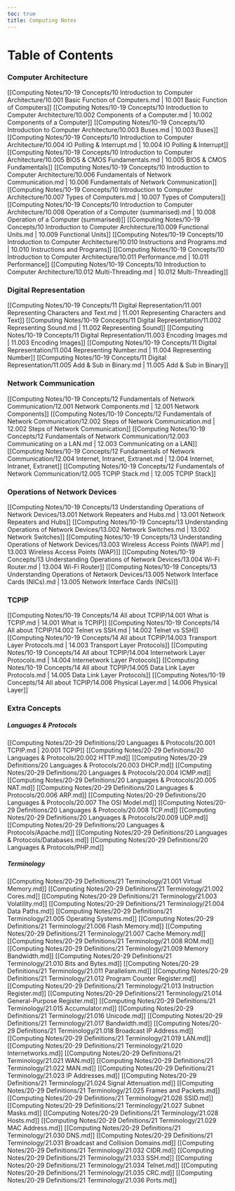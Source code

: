 ```yaml
---
toc: true
title: Computing Notes
---
```


# Table of Contents
### Computer Architecture
[[Computing Notes/10-19 Concepts/10 Introduction to Computer Architecture/10.001 Basic Function of Computers.md | 10.001 Basic Function of Computers]]
[[Computing Notes/10-19 Concepts/10 Introduction to Computer Architecture/10.002 Components of a Computer.md | 10.002 Components of a Computer]]
[[Computing Notes/10-19 Concepts/10 Introduction to Computer Architecture/10.003 Buses.md | 10.003 Buses]]
[[Computing Notes/10-19 Concepts/10 Introduction to Computer Architecture/10.004 IO Polling & Interrupt.md | 10.004 IO Polling & Interrupt]]
[[Computing Notes/10-19 Concepts/10 Introduction to Computer Architecture/10.005 BIOS & CMOS Fundamentals.md | 10.005 BIOS & CMOS Fundamentals]]
[[Computing Notes/10-19 Concepts/10 Introduction to Computer Architecture/10.006 Fundamentals of Network Communication.md | 10.006 Fundamentals of Network Communication]]
[[Computing Notes/10-19 Concepts/10 Introduction to Computer Architecture/10.007 Types of Computers.md | 10.007 Types of Computers]]
[[Computing Notes/10-19 Concepts/10 Introduction to Computer Architecture/10.008 Operation of a Computer (summarised).md | 10.008 Operation of a Computer (summarised)]]
[[Computing Notes/10-19 Concepts/10 Introduction to Computer Architecture/10.009 Functional Units.md | 10.009 Functional Units]]
[[Computing Notes/10-19 Concepts/10 Introduction to Computer Architecture/10.010 Instructions and Programs.md | 10.010 Instructions and Programs]]
[[Computing Notes/10-19 Concepts/10 Introduction to Computer Architecture/10.011 Performance.md | 10.011 Performance]]
[[Computing Notes/10-19 Concepts/10 Introduction to Computer Architecture/10.012 Multi-Threading.md | 10.012 Multi-Threading]]
### Digital Representation
[[Computing Notes/10-19 Concepts/11 Digital Representation/11.001 Representing Characters and Text.md | 11.001 Representing Characters and Text]]
[[Computing Notes/10-19 Concepts/11 Digital Representation/11.002 Representing Sound.md | 11.002 Representing Sound]]
[[Computing Notes/10-19 Concepts/11 Digital Representation/11.003 Encoding Images.md | 11.003 Encoding Images]]
[[Computing Notes/10-19 Concepts/11 Digital Representation/11.004 Representing Number.md | 11.004 Representing Number]]
[[Computing Notes/10-19 Concepts/11 Digital Representation/11.005 Add & Sub in Binary.md | 11.005 Add & Sub in Binary]]
### Network Communication
[[Computing Notes/10-19 Concepts/12 Fundamentals of Network Communication/12.001 Network Components.md | 12.001 Network Components]]
[[Computing Notes/10-19 Concepts/12 Fundamentals of Network Communication/12.002 Steps of Network Communication.md | 12.002 Steps of Network Communication]]
[[Computing Notes/10-19 Concepts/12 Fundamentals of Network Communication/12.003 Communicating on a LAN.md | 12.003 Communicating on a LAN]]
[[Computing Notes/10-19 Concepts/12 Fundamentals of Network Communication/12.004 Internet, Intranet, Extranet.md | 12.004 Internet, Intranet, Extranet]]
[[Computing Notes/10-19 Concepts/12 Fundamentals of Network Communication/12.005 TCPIP Stack.md | 12.005 TCPIP Stack]]
### Operations of Network Devices
[[Computing Notes/10-19 Concepts/13 Understanding Operations of Network Devices/13.001 Network Repeaters and Hubs.md | 13.001 Network Repeaters and Hubs]]
[[Computing Notes/10-19 Concepts/13 Understanding Operations of Network Devices/13.002 Network Switches.md | 13.002 Network Switches]]
[[Computing Notes/10-19 Concepts/13 Understanding Operations of Network Devices/13.003 Wireless Access Points (WAP).md | 13.003 Wireless Access Points (WAP)]]
[[Computing Notes/10-19 Concepts/13 Understanding Operations of Network Devices/13.004 Wi-Fi Router.md | 13.004 Wi-Fi Router]]
[[Computing Notes/10-19 Concepts/13 Understanding Operations of Network Devices/13.005 Network Interface Cards (NICs).md | 13.005 Network Interface Cards (NICs)]]
### TCPIP
[[Computing Notes/10-19 Concepts/14 All about TCPIP/14.001 What is TCPIP.md | 14.001 What is TCPIP]]
[[Computing Notes/10-19 Concepts/14 All about TCPIP/14.002 Telnet vs SSH.md | 14.002 Telnet vs SSH]]
[[Computing Notes/10-19 Concepts/14 All about TCPIP/14.003 Transport Layer Protocols.md | 14.003 Transport Layer Protocols]]
[[Computing Notes/10-19 Concepts/14 All about TCPIP/14.004 Internetwork Layer Protocols.md | 14.004 Internetwork Layer Protocols]]
[[Computing Notes/10-19 Concepts/14 All about TCPIP/14.005 Data Link Layer Protocols.md | 14.005 Data Link Layer Protocols]]
[[Computing Notes/10-19 Concepts/14 All about TCPIP/14.006 Physical Layer.md | 14.006 Physical Layer]]
### Extra Concepts
##### Languages & Protocols
[[Computing Notes/20-29 Definitions/20 Languages & Protocols/20.001 TCPIP.md | 20.001 TCPIP]]
[[Computing Notes/20-29 Definitions/20 Languages & Protocols/20.002 HTTP.md]]
[[Computing Notes/20-29 Definitions/20 Languages & Protocols/20.003 DHCP.md]]
[[Computing Notes/20-29 Definitions/20 Languages & Protocols/20.004 ICMP.md]]
[[Computing Notes/20-29 Definitions/20 Languages & Protocols/20.005 NAT.md]]
[[Computing Notes/20-29 Definitions/20 Languages & Protocols/20.006 ARP.md]]
[[Computing Notes/20-29 Definitions/20 Languages & Protocols/20.007 The OSI Model.md]]
[[Computing Notes/20-29 Definitions/20 Languages & Protocols/20.008 TCP.md]]
[[Computing Notes/20-29 Definitions/20 Languages & Protocols/20.009 UDP.md]]
[[Computing Notes/20-29 Definitions/20 Languages & Protocols/Apache.md]]
[[Computing Notes/20-29 Definitions/20 Languages & Protocols/Databases.md]]
[[Computing Notes/20-29 Definitions/20 Languages & Protocols/PHP.md]]
##### Terminology
[[Computing Notes/20-29 Definitions/21 Terminology/21.001 Virtual Memory.md]]
[[Computing Notes/20-29 Definitions/21 Terminology/21.002 Cores.md]]
[[Computing Notes/20-29 Definitions/21 Terminology/21.003 Volatility.md]]
[[Computing Notes/20-29 Definitions/21 Terminology/21.004 Data Paths.md]]
[[Computing Notes/20-29 Definitions/21 Terminology/21.005 Operating Systems.md]]
[[Computing Notes/20-29 Definitions/21 Terminology/21.006 Flash Memory.md]]
[[Computing Notes/20-29 Definitions/21 Terminology/21.007 Cache Memory.md]]
[[Computing Notes/20-29 Definitions/21 Terminology/21.008 ROM.md]]
[[Computing Notes/20-29 Definitions/21 Terminology/21.009 Memory Bandwidth.md]]
[[Computing Notes/20-29 Definitions/21 Terminology/21.010 Bits and Bytes.md]]
[[Computing Notes/20-29 Definitions/21 Terminology/21.011 Parallelism.md]]
[[Computing Notes/20-29 Definitions/21 Terminology/21.012 Program Counter Register.md]]
[[Computing Notes/20-29 Definitions/21 Terminology/21.013 Instruction Register.md]]
[[Computing Notes/20-29 Definitions/21 Terminology/21.014 General-Purpose Register.md]]
[[Computing Notes/20-29 Definitions/21 Terminology/21.015 Accumulator.md]]
[[Computing Notes/20-29 Definitions/21 Terminology/21.016 Unicode.md]]
[[Computing Notes/20-29 Definitions/21 Terminology/21.017 Bandwidth.md]]
[[Computing Notes/20-29 Definitions/21 Terminology/21.018 Broadcast IP Address.md]]
[[Computing Notes/20-29 Definitions/21 Terminology/21.019 LAN.md]]
[[Computing Notes/20-29 Definitions/21 Terminology/21.020 Internetworks.md]]
[[Computing Notes/20-29 Definitions/21 Terminology/21.021 WAN.md]]
[[Computing Notes/20-29 Definitions/21 Terminology/21.022 MAN.md]]
[[Computing Notes/20-29 Definitions/21 Terminology/21.023 IP Addresses.md]]
[[Computing Notes/20-29 Definitions/21 Terminology/21.024 Signal Attenuation.md]]
[[Computing Notes/20-29 Definitions/21 Terminology/21.025 Frames and Packets.md]]
[[Computing Notes/20-29 Definitions/21 Terminology/21.026 SSID.md]]
[[Computing Notes/20-29 Definitions/21 Terminology/21.027 Subnet Masks.md]]
[[Computing Notes/20-29 Definitions/21 Terminology/21.028 Hosts.md]]
[[Computing Notes/20-29 Definitions/21 Terminology/21.029 MAC Address.md]]
[[Computing Notes/20-29 Definitions/21 Terminology/21.030 DNS.md]]
[[Computing Notes/20-29 Definitions/21 Terminology/21.031 Broadcast and Collision Domains.md]]
[[Computing Notes/20-29 Definitions/21 Terminology/21.032 CIDR.md]]
[[Computing Notes/20-29 Definitions/21 Terminology/21.033 SSH.md]]
[[Computing Notes/20-29 Definitions/21 Terminology/21.034 Telnet.md]]
[[Computing Notes/20-29 Definitions/21 Terminology/21.035 CRC.md]]
[[Computing Notes/20-29 Definitions/21 Terminology/21.036 Ports.md]]
